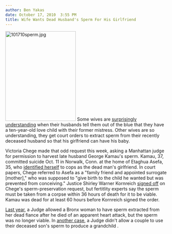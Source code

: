 ```yaml
---
author: Ben Yakas
date: October 17, 2010  3:55 PM
title: Wife Wants Dead Husband's Sperm For His Girlfriend
---
```


<p><span class="mt-enclosure mt-enclosure-image" style="display: inline;"> <img alt="101710sperm.jpg" src="https://web.archive.org/web/20110412161500im_/http://gothamist.com/attachments/byakas/101710sperm.jpg" width="220" height="281" class="image-left"> </span>Some wives are <a href="https://web.archive.org/web/20110412161500/http://gothamist.com/2010/09/26/paladinos_wife.php">surprisingly understanding</a> when their husbands tell them out of the blue that they have a ten-year-old love child with their former mistress. Other wives are so understanding, they get court orders to extract sperm from their recently deceased husband so that his girlfriend can have his baby. </p>

<p>Victoria Chege made that odd request this week, asking a Manhattan judge for permission to harvest late husband George Kamau&apos;s sperm. Kamau, 37, committed suicide Oct. 11 in Norwalk, Conn. at the home of Etaghua Asefa, 35, who <a href="https://web.archive.org/web/20110412161500/http://www.nypost.com/p/news/local/manhattan/sperm_widow_in_mistress_twist_82zUiQBcQtHLpvSXD1K5vN">identified herself</a> to cops as the dead man&apos;s girlfriend. In court papers, Chege referred to Asefa as a &quot;family friend and appointed surrogate [mother],&quot; who was supposed to &quot;give birth to the child he wanted but was prevented from conceiving.&quot; Justice Shirley Warner Kornreich <a href="https://web.archive.org/web/20110412161500/http://www.nypost.com/p/news/local/now_it_grave_to_cradle_48QNKmtp3WZrUXgCjxZTOP?CMP=OTC-rss&amp;FEEDNAME=">signed off</a> on Chege&apos;s sperm-preservation request, but fertitlity experts say the sperm must be taken from a corpse within 36 hours of death for it to be viable. Kamau was dead for at least 60 hours before Kornreich signed the order.</p>

<p><a href="https://web.archive.org/web/20110412161500/http://gothamist.com/2009/04/18/judge_oks_harvesting_dead_mans_sper.php">Last year</a>, a Judge allowed a Bronx woman to have sperm extracted from her dead fiance after he died of an apparent heart attack, but the sperm was no longer viable. In <a href="https://web.archive.org/web/20110412161500/http://gothamist.com/2009/03/04/judges_nix_parents_desire_for_grand.php">another case</a>, a Judge didn&apos;t allow a couple to use their deceased son&apos;s sperm to produce a grandchild .</p>